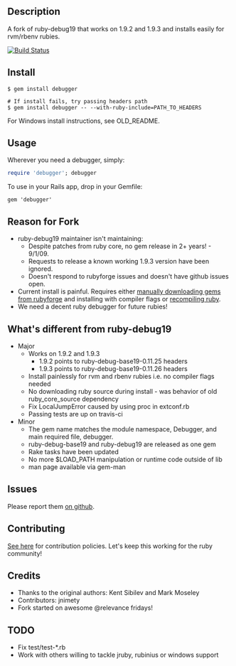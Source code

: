 ## Description
A fork of ruby-debug19 that works on 1.9.2 and 1.9.3 and installs easily for rvm/rbenv rubies.

[![Build Status](https://secure.travis-ci.org/cldwalker/debugger.png?branch=master)](http://travis-ci.org/cldwalker/debugger)

## Install

    $ gem install debugger

    # If install fails, try passing headers path
    $ gem install debugger -- --with-ruby-include=PATH_TO_HEADERS

For Windows install instructions, see OLD\_README.

## Usage

Wherever you need a debugger, simply:
```ruby
require 'debugger'; debugger
```

To use in your Rails app, drop in your Gemfile:

    gem 'debugger'

## Reason for Fork

* ruby-debug19 maintainer isn't maintaining:
  * Despite patches from ruby core, no gem release in 2+ years! - 9/1/09.
  * Requests to release a known working 1.9.3 version have been ignored.
  * Doesn't respond to rubyforge issues and doesn't have github issues open.
* Current install is painful. Requires either [manually downloading gems from rubyforge](
  http://blog.wyeworks.com/2011/11/1/ruby-1-9-3-and-ruby-debug) and installing with compiler flags
  or [recompiling
  ruby](http://blog.sj26.com/post/12146951658/updated-using-ruby-debug-on-ruby-1-9-3-p0).
* We need a decent ruby debugger for future rubies!

## What's different from ruby-debug19

* Major
  * Works on 1.9.2 and 1.9.3
    * 1.9.2 points to ruby-debug-base19-0.11.25 headers
    * 1.9.3 points to ruby-debug-base19-0.11.26 headers
  * Install painlessly for rvm and rbenv rubies i.e. no compiler flags needed
  * No downloading ruby source during install - was behavior of old ruby_core_source dependency
  * Fix LocalJumpError caused by using proc in extconf.rb
  * Passing tests are up on travis-ci
* Minor
  * The gem name matches the module namespace, Debugger, and main required file, debugger.
  * ruby-debug-base19 and ruby-debug19 are released as one gem
  * Rake tasks have been updated
  * No more $LOAD_PATH manipulation or runtime code outside of lib
  * man page available via gem-man

## Issues
Please report them [on github](http://github.com/cldwalker/debugger/issues).

## Contributing
[See here](http://tagaholic.me/contributing.html) for contribution policies.
Let's keep this working for the ruby community!

## Credits

* Thanks to the original authors: Kent Sibilev and Mark Moseley
* Contributors: jnimety
* Fork started on awesome @relevance fridays!

## TODO

* Fix test/test-*.rb
* Work with others willing to tackle jruby, rubinius or windows support
